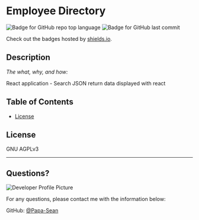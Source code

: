 # Employee Directory
  ![Badge for GitHub repo top language](https://img.shields.io/github/languages/top/Papa-Sean/empdir2?style=flat&logo=appveyor) ![Badge for GitHub last commit](https://img.shields.io/github/last-commit/Papa-Sean/empdir2?style=flat&logo=appveyor)
  
  Check out the badges hosted by [shields.io](https://shields.io/).
  
  
  ## Description 
  
  *The what, why, and how:* 
  
  React application - Search JSON return data displayed with react
  ## Table of Contents
  * [License](#license)
  
  ## License
  
  GNU AGPLv3
  
  ---
  
  ## Questions?
  
  ![Developer Profile Picture](https://avatars.githubusercontent.com/u/69025655?v=4) 
  
  For any questions, please contact me with the information below:
 
  GitHub: [@Papa-Sean](https://api.github.com/users/Papa-Sean)
  